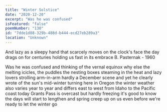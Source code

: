 ```yaml
---
title: "Winter Solstice"
date: "2020-12-20"
excerpt: "Was he was confused"
isFeatured: "false"
poemNumber: "130"
id: "7dde1d88-329b-488d-b444-ecd27eb289a3"
location: "Unknown"
---
```


And lazy as a sleepy hand
that scarcely moves on the clock's face
the day drags on for centuries
holding us fast in its embrace
B. Pasternak - 1960

Was he was confused
and thinking of the vernal equinox
why else the melting icicles, the puddles
the nesting boxes steaming in the heat
and lazy lovers strolling arm-in-arm
hardly a December scene
and yet he clearly wrote
of the sun's mid-winter turning
here in Oregon the winter weather
also varies year to year and differs
east to west from Idaho
to the Pacific coast
today Grants Pass is overcast
but hardly freezing
it's good to know
the days will start to lengthen
and spring creep up on us
even before we're ready
to let the winter go
